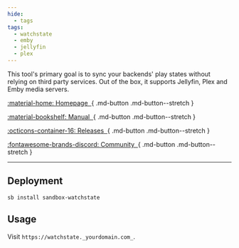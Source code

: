 ```yaml
---
hide:
  - tags
tags:
  - watchstate
  - emby
  - jellyfin
  - plex
---
```


This tool's primary goal is to sync your backends' play states without relying on third party services. Out of the box, it supports Jellyfin, Plex and Emby media servers.

<div class="grid sb-buttons" markdown data-search-exclude>

[:material-home: Homepage&nbsp;&nbsp;](https://github.com/arabcoders/watchstate){ .md-button .md-button--stretch }

[:material-bookshelf: Manual&nbsp;&nbsp;](https://github.com/ArabCoders/watchstate/blob/master/FAQ.md){ .md-button .md-button--stretch }

[:octicons-container-16: Releases&nbsp;&nbsp;](https://github.com/arabcoders/watchstate/pkgs/container/watchstate){ .md-button .md-button--stretch }

[:fontawesome-brands-discord: Community&nbsp;&nbsp;](https://discord.gg/haUXHJyj6Y){ .md-button .md-button--stretch }

</div>

---

## Deployment

``` shell
sb install sandbox-watchstate
```

## Usage

Visit `https://watchstate._yourdomain.com_`.

